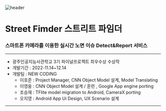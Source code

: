 
![header](https://capsule-render.vercel.app/api?type=waving&color=257588&height=200&section=header&text=Street%20Fimder&fontSize=40&fontColor=fff)
# Street Fimder 스트리트 파임더
### 스마트폰 카메라를 이용한 실시간 노면 이슈 Detect&Report 서비스
---
- 광주인공지능사관학교 3기 파이널프로젝트 최우수상 수상작
- 개발기간 : 2022-11.14~12.14
- 개발팀 : NEW CODING
  - 이호준 : Project Manager, CNN Object Model 설계, Model Translating
  - 이영웅 : CNN Object Model 설계 / 훈련 , Google App engine porting
  - 조승재 : TFlite model migration to Android, CameraX porting
  - 오지영 : Android App Ui Design, UX Scenario 설계
  
---
